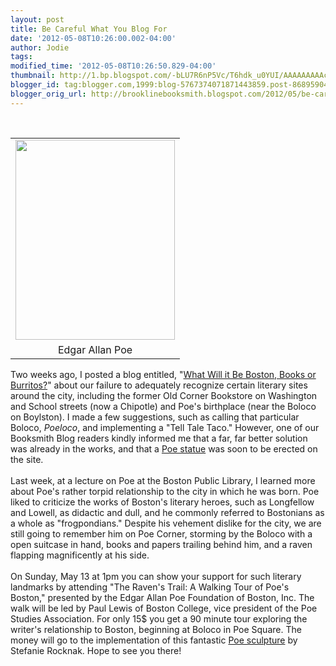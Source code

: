 ```yaml
---
layout: post
title: Be Careful What You Blog For
date: '2012-05-08T10:26:00.002-04:00'
author: Jodie
tags: 
modified_time: '2012-05-08T10:26:50.829-04:00'
thumbnail: http://1.bp.blogspot.com/-bLU7R6nP5Vc/T6hdk_u0YUI/AAAAAAAAAc8/o5aENkK22T8/s72-c/mini_500_5601_1209177392211052.jpg
blogger_id: tag:blogger.com,1999:blog-5767374071871443859.post-8689590410539559019
blogger_orig_url: http://brooklinebooksmith.blogspot.com/2012/05/be-careful-what-you-blog-for.html
---
```


﻿﻿﻿ <br /><table cellpadding="0" cellspacing="0" class="tr-caption-container" style="clear: right; cssfloat: right; float: right; margin-bottom: 1em; text-align: left;"><tbody><tr><td style="text-align: center;"><a href="http://1.bp.blogspot.com/-bLU7R6nP5Vc/T6hdk_u0YUI/AAAAAAAAAc8/o5aENkK22T8/s1600/mini_500_5601_1209177392211052.jpg" imageanchor="1" style="clear: left; cssfloat: left; margin-bottom: 1em; margin-left: auto; margin-right: auto;"><img border="0" height="320" mea="true" src="http://1.bp.blogspot.com/-bLU7R6nP5Vc/T6hdk_u0YUI/AAAAAAAAAc8/o5aENkK22T8/s320/mini_500_5601_1209177392211052.jpg" width="255" /></a></td></tr><tr><td class="tr-caption" style="text-align: center;">Edgar Allan Poe</td></tr></tbody></table>﻿ <br /><div style="border-bottom: medium none; border-left: medium none; border-right: medium none; border-top: medium none;">Two weeks ago, I posted a blog entitled, "<a href="http://brooklinebooksmith.blogspot.com/2012/04/what-will-it-be-boston-books-or.html">What Will it Be Boston, Books or Burritos?</a>" about our failure to adequately recognize certain literary sites around the city, including the former Old Corner Bookstore on Washington and School streets (now a Chipotle) and Poe's birthplace (near the Boloco on Boylston). I made a few suggestions, such as calling that particular Boloco, <i>Poeloco</i>, and implementing a "Tell Tale Taco." However, one of our Booksmith Blog readers kindly informed me that a far, far better solution was already in the works, and that a <a href="http://www.boston.com/yourtown/news/beacon_hill/2012/04/life-size_poe_statue_chosen_to.html">Poe statue</a> was soon to be erected on the site.</div><div style="border-bottom: medium none; border-left: medium none; border-right: medium none; border-top: medium none;"><br /></div><div style="border-bottom: medium none; border-left: medium none; border-right: medium none; border-top: medium none;">Last week, at a lecture on Poe at the Boston Public Library, I learned more about Poe's rather torpid relationship to the city in which he was born. Poe liked to criticize the works of Boston's literary heroes, such as Longfellow and Lowell, as didactic and dull, and he commonly referred to Bostonians as a whole as "frogpondians." Despite his vehement dislike for the city, we are still going to remember him on Poe Corner, storming by the Boloco with a open suitcase in hand, books and papers trailing behind him, and a raven flapping magnificently at his side.</div><div style="border-bottom: medium none; border-left: medium none; border-right: medium none; border-top: medium none;"><br /></div><div style="border-bottom: medium none; border-left: medium none; border-right: medium none; border-top: medium none;">On Sunday, May 13 at 1pm you can show your support for such literary landmarks by attending "The Raven's Trail: A Walking Tour of Poe's Boston," presented by the Edgar Allan Poe Foundation of Boston, Inc. The walk will be led by Paul Lewis of Boston College, vice president of the Poe Studies Association. For only 15$ you get a 90 minute tour exploring the writer's relationship to Boston, beginning at Boloco in Poe Square. The money will go to the implementation of this fantastic <a href="http://www.boston.com/yourtown/news/beacon_hill/2012/04/life-size_poe_statue_chosen_to.html">Poe sculpture</a> by Stefanie Rocknak. Hope to see you there!</div><div class="separator" style="border-bottom: medium none; border-left: medium none; border-right: medium none; border-top: medium none; clear: both; text-align: center;"></div>